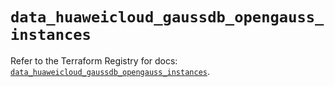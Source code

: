 # `data_huaweicloud_gaussdb_opengauss_instances`

Refer to the Terraform Registry for docs: [`data_huaweicloud_gaussdb_opengauss_instances`](https://registry.terraform.io/providers/huaweicloud/huaweicloud/1.71.1/docs/data-sources/gaussdb_opengauss_instances).
